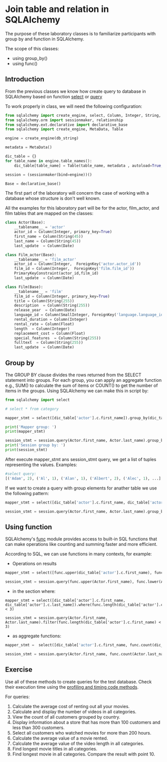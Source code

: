 # Join table and relation in SQLAlchemy

The purpose of these laboratory classes is to familiarize participants with group by and function in SQLAlchemy.

The scope of this classes:
 - using group_by()
 - using func()

## Introduction 
From the previous classes we know how create query to database in SQLAlchemy based on function [select](https://docs.sqlalchemy.org/en/13/core/metadata.html?highlight=select#sqlalchemy.schema.Table.select) or [query](https://docs.sqlalchemy.org/en/14/orm/query.html)

To work properly in class, we will need the following configuration:
```python
from sqlalchemy import create_engine, select, Column, Integer, String, Date, ForeignKey, PrimaryKeyConstraint
from sqlalchemy.orm import sessionmaker, relationship
from sqlalchemy.ext.declarative import declarative_base
from sqlalchemy import create_engine, MetaData, Table

engine = create_engine(db_string)

metadata = MetaData()

dic_table = {}
for table_name in engine.table_names():
    dic_table[table_name] = Table(table_name, metadata , autoload=True, autoload_with=engine)

session = (sessionmaker(bind=engine))()

Base = declarative_base()
```

The first part of the laboratory will concern the case of working with a database whose structure is don't well known.

All the examples for this laboratory part will be for the actor, film_actor, and film tables that are mapped on the classes:

```python
class Actor(Base):
    __tablename__ = 'actor'
    actor_id = Column(Integer, primary_key=True)
    first_name = Column(String(45))
    last_name = Column(String(45))
    last_update  = Column(Date) 

class Film_actor(Base):
    __tablename__ = 'film_actor'
    actor_id = Column(Integer,  ForeignKey('actor.actor_id'))
    film_id = Column(Integer,  ForeignKey('film.film_id'))
    PrimaryKeyConstraint(actor_id,film_id)
    last_update  = Column(Date) 

class Film(Base):
    __tablename__ = 'film'
    film_id = Column(Integer, primary_key=True)
    title = Column(String(255))
    description  = Column(String(255))
    release_year  = Column(Date)
    language_id = Column(SmallInteger, ForeignKey('language.language_id'))
    rental_duration = Column(Integer)
    rental_rate = Column(Float)
    length  = Column(Integer)
    replacement_cost = Column(Float)
    special_features  = Column(String(255))
    fulltext  = Column(String(255))
    last_update  = Column(Date) 
```

## Group by

The GROUP BY clause divides the rows returned from the SELECT statement into groups. For each group, you can apply an aggregate function e.g.,  SUM() to calculate the sum of items or COUNT() to get the number of items in the groups. Using SQLAlchemy we can make this in script by:
 
```python
from sqlalchemy import select

# select * from category

mapper_stmt = select([dic_table['actor'].c.first_name]).group_by(dic_table['actor'].c.first_name)

print('Mapper group: ')
print(mapper_stmt)

session_stmt = session.query(Actor.first_name, Actor.last_name).group_by(Actor.first_name)
print('Session group by: ')
print(session_stmt)
```

After execute mapper_stmt ans session_stmt query, we get a list of tuples representing the values. Examples:

```python
#select query:
[('Adam', 2), ('Al', 1), ('Alan', 1), ('Albert', 2), ('Alec', 1), ...]
```


If we want to create a query with group elements for anather  table we use the following pattern:

```python
mapper_stmt = select([dic_table['actor'].c.first_name, dic_table['actor'].c.last_name]).group_by(dic_table['actor'].c.first_name, dic_table['actor'].c.last_name)

session_stmt = session.query(Actor.first_name, Actor.last_name).group_by(Actor.first_name,Actor.last_name)

```


## Using  function
SQLAlchemy's [func](https://docs.sqlalchemy.org/en/14/core/functions.html) module provides access to built-in SQL functions that can make operations like counting and summing faster and more efficient.

According to SQL, we can use functions in many contexts, for example:
-  Operations on results
```python
mapper_stmt = select([func.upper(dic_table['actor'].c.first_name), func.lower(dic_table['actor'].c.last_name)])

session_stmt = session.query(func.upper(Actor.first_name), func.lower(Actor.last_name))
```
- in the section where:
```
mapper_stmt = select([dic_table['actor'].c.first_name, dic_table['actor'].c.last_name]).where(func.length(dic_table['actor'].c.first_name) < 3)

session_stmt = session.query(Actor.first_name, Actor.last_name).filter(func.length(dic_table['actor'].c.first_name) < 3)
```
- as aggregate functions:
```python
mapper_stmt =  select([dic_table['actor'].c.first_name, func.count(dic_table['actor'].c.last_name)]).group_by(dic_table['actor'].c.first_name)

session_stmt = session.query(Actor.first_name, func.count(Actor.last_name)).group_by(Actor.first_name)
```

## Exercise 

Use all of these methods to create queries for the test database. Check their execution time using the [profiling and timing code methods](https://jakevdp.github.io/PythonDataScienceHandbook/01.07-timing-and-profiling.html).

For queries:
1. Calculate the average cost of renting out all your movies.
2. Calculate and display the number of videos in all categories.
3. View the count of all customers grouped by country.
4. Display information about a store that has more than 100 customers and less than 300 customers.
5. Select all customers who watched movies for more than 200 hours.
6. Calculate the average value of a movie rented.
7. Calculate the average value of the video length in all categories.
8. Find longest movie titles in all categories.
9. Find longest movie in all categories. Compare the result with point 10.



